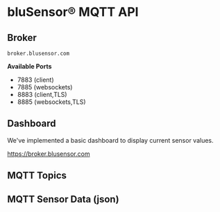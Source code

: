 # bluSensor® MQTT API

## Broker
```
broker.blusensor.com
```
**Available Ports**

* 7883 (client)
* 7885 (websockets)
* 8883 (client,TLS)
* 8885 (websockets,TLS)

## Dashboard
We've implemented a basic dashboard to display current sensor values.

https://broker.blusensor.com



## MQTT Topics

## MQTT Sensor Data (json)


